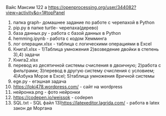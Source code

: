 Вайс Максим 122 а
https://openprocessing.org/user/344082?view=activity&o=1#topPanel

1) папка graph- домашнее задание по работе с черепахой в Python
2) pip.py в папке turtle- черепаха(дерево)
3) база данных.py - работа с базой данных в Python
4) hemming.ipynb - работа с кодом Хемминга 
5) лог операции.xlsx - таблица с логическими операциями в Excel 
6) Книга1.xlsx -
1)Таблица умножения 
2)возведение двойки в степень 
3),4) задачи
7) Книга2.xlsx 
1) перевод из десятичной системы счисления в двоичную; 
2)работа с фильтрами;
3)перевод в другую систему счисления с условием; 
4)Азбука Морзе в Excel; 
5)таблица умножения 8ричной системы
8) ege.py - егэшная задача 
9) https://loki478.wordpress.com/ - сайт на wordpress 
10) нейронка.png - фото нейронки 
11) https://codepen.io/weissok - codepen
12) SQL.txt - SQL файл
13)https://latexeditor.lagrida.com/ - работа в latex закон де Моргана
